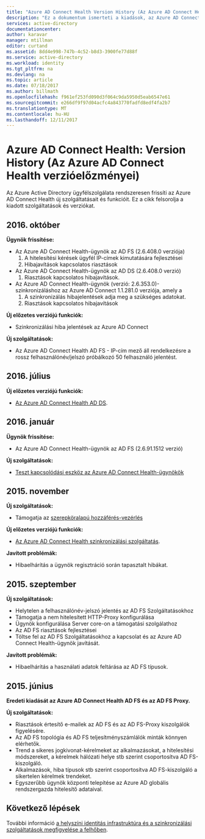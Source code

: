 ```yaml
---
title: "Azure AD Connect Health Version History (Az Azure AD Connect Health verzióelőzményei)"
description: "Ez a dokumentum ismerteti a kiadások, az Azure AD Connect Health és mi ezeket a kiadásokat szerepel."
services: active-directory
documentationcenter: 
author: karavar
manager: mtillman
editor: curtand
ms.assetid: 8dd4e998-747b-4c52-b8d3-3900fe77d88f
ms.service: active-directory
ms.workload: identity
ms.tgt_pltfrm: na
ms.devlang: na
ms.topic: article
ms.date: 07/18/2017
ms.author: billmath
ms.openlocfilehash: f961ef253fd090d3f064c9da5950d5eab6547e61
ms.sourcegitcommit: e266df9f97d04acfc4a843770fadfd8edf4fa2b7
ms.translationtype: MT
ms.contentlocale: hu-HU
ms.lasthandoff: 12/11/2017
---
```

# <a name="azure-ad-connect-health-version-release-history"></a>Azure AD Connect Health: Version History (Az Azure AD Connect Health verzióelőzményei)
Az Azure Active Directory ügyfélszolgálata rendszeresen frissíti az Azure AD Connect Health új szolgáltatásait és funkcióit. Ez a cikk felsorolja a kiadott szolgáltatások és verziókat.

## <a name="october-2016"></a>2016. október
**Ügynök frissítése:**

* Az Azure AD Connect Health-ügynök az AD FS \(2.6.408.0 verziója\)
  1. A hitelesítési kérések ügyfél IP-címek kimutatására fejlesztései
  2. Hibajavítások kapcsolatos riasztások
* Az Azure AD Connect Health-ügynök az AD DS (2.6.408.0 verzió)
  1. Riasztások kapcsolatos hibajavítások.
* Az Azure AD Connect Health-ügynök (verzió: 2.6.353.0)-szinkronizáláshoz az Azure AD Connect 1.1.281.0 verziója, amely a
  1. A szinkronizálás hibajelentések adja meg a szükséges adatokat.
  2. Riasztások kapcsolatos hibajavítások

**Új előzetes verziójú funkciók:**

* Szinkronizálási hiba jelentések az Azure AD Connect

**Új szolgáltatások:**

* Az Azure AD Connect Health AD FS - IP-cím mező áll rendelkezésre a rossz felhasználónév/jelszó próbálkozó 50 felhasználó jelentést.

## <a name="july-2016"></a>2016. július
**Új előzetes verziójú funkciók:**

* [Az Azure AD Connect Health AD DS](active-directory-aadconnect-health-adds.md).

## <a name="january-2016"></a>2016. január
**Ügynök frissítése:**

* Az Azure AD Connect Health-ügynök az AD FS (2.6.91.1512 verzió)

**Új szolgáltatások:**

* [Teszt kapcsolódási eszköz az Azure AD Connect Health-ügynökök](active-directory-aadconnect-health-agent-install.md#test-connectivity-to-azure-ad-connect-health-service)

## <a name="november-2015"></a>2015. november
**Új szolgáltatások:**

* Támogatja az [szerepköralapú hozzáférés-vezérlés](active-directory-aadconnect-health-operations.md#manage-access-with-role-based-access-control)

**Új előzetes verziójú funkciók:**

* [Az Azure AD Connect Health szinkronizálási szolgáltatás](active-directory-aadconnect-health-sync.md).

**Javított problémák:**

* Hibaelhárítás a ügynök regisztráció során tapasztalt hibákat.

## <a name="september-2015"></a>2015. szeptember
**Új szolgáltatások:**

* Helytelen a felhasználónév-jelszó jelentés az AD FS Szolgáltatásokhoz
* Támogatja a nem hitelesített HTTP-Proxy konfigurálása
* Ügynök konfigurálása Server core-on a támogatási szolgálathoz
* Az AD FS riasztások fejlesztései
* Töltse fel az AD FS Szolgáltatásokhoz a kapcsolat és az Azure AD Connect Health-ügynök javítását.

**Javított problémák:**

* Hibaelhárítás a használati adatok feltárása az AD FS típusok.

## <a name="june-2015"></a>2015. június
**Eredeti kiadását az Azure AD Connect Health AD FS és az AD FS Proxy.**

**Új szolgáltatások:**

* Riasztások értesítő e-mailek az AD FS és az AD FS-Proxy kiszolgálók figyelésére.
* Az AD FS topológia és AD FS teljesítményszámlálók minták könnyen elérhetők.
* Trend a sikeres jogkivonat-kérelmeket az alkalmazásokat, a hitelesítési módszereket, a kérelmek hálózati helye stb szerint csoportosítva AD FS-kiszolgáló.
* Alkalmazások, hiba típusok stb szerint csoportosítva AD FS-kiszolgáló a sikertelen kérelmek trendeket.
* Egyszerűbb ügynök központi telepítése az Azure AD globális rendszergazda hitelesítő adataival.  

## <a name="next-steps"></a>Következő lépések
További információ [a helyszíni identitás infrastruktúra és a szinkronizálási szolgáltatások megfigyelése a felhőben](active-directory-aadconnect-health.md).

